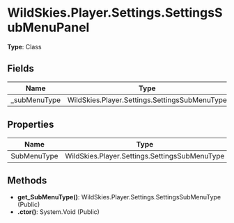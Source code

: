 ﻿# WildSkies.Player.Settings.SettingsSubMenuPanel

**Type**: Class

## Fields

| Name | Type | Access |
|------|------|--------|
| _subMenuType | WildSkies.Player.Settings.SettingsSubMenuType | Private |

## Properties

| Name | Type | Access |
|------|------|--------|
| SubMenuType | WildSkies.Player.Settings.SettingsSubMenuType | Public |

## Methods

- **get_SubMenuType()**: WildSkies.Player.Settings.SettingsSubMenuType (Public)
- **.ctor()**: System.Void (Public)

